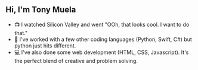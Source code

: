 ## Hi, I'm Tony Muela
- 📺 I watched Silicon Valley and went "OOh, that looks cool. I want to do that."
- 🐍 I've worked with a few other coding languages (Python, Swift, C#) but python just hits different.
- 💻 I've also done some web development (HTML, CSS, Javascript). It's the perfect blend of creative and problem solving.



